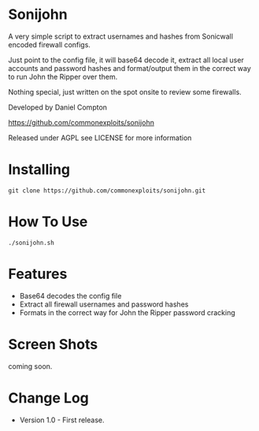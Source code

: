Sonijohn
========

A very simple script to extract usernames and hashes from Sonicwall encoded firewall configs.

Just point to the config file, it will base64 decode it, extract all local user accounts and password hashes and format/output them in the correct way to run John the Ripper over them.

Nothing special, just written on the spot onsite to review some firewalls.

Developed by Daniel Compton

https://github.com/commonexploits/sonijohn

Released under AGPL see LICENSE for more information


Installing
========

    git clone https://github.com/commonexploits/sonijohn.git

How To Use
========

    ./sonijohn.sh


Features
========

* Base64 decodes the config file 
* Extract all firewall usernames and password hashes
* Formats in the correct way for John the Ripper password cracking

Screen Shots
========

coming soon.


Change Log
========

* Version 1.0 - First release.

